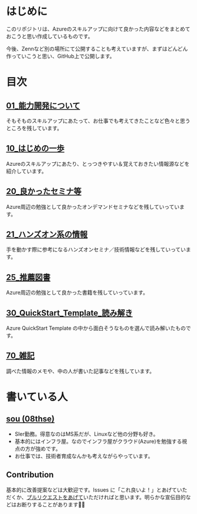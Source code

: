 # はじめに

このリポジトリは、Azureのスキルアップに向けて良かった内容などをまとめておこうと思い作成しているものです。

今後、Zennなど別の場所にて公開することも考えていますが、まずはどんどん作っていこうと思い、GitHub上で公開します。

# 目次

## [01_能力開発について](https://zenn.dev/08thse/articles/15-engineer-skillup)

そもそものスキルアップにあたって、お仕事でも考えてきたことなど色々と思うところを残しています。

## [10_はじめの一歩](./10_Learning/README.md)

Azureのスキルアップにあたり、とっつきやすい＆覚えておきたい情報源などを紹介しています。

## [20_良かったセミナ等](./20_Seminar/README.md)

Azure周辺の勉強として良かったオンデマンドセミナなどを残していっています。

## [21_ハンズオン系の情報](./21_Hands-on/README.md)

手を動かす際に参考になるハンズオンセミナ／技術情報などを残していっています。

## [25_推薦図書](./25_Books/README.md)

Azure周辺の勉強として良かった書籍を残していっています。

## [30_QuickStart_Template_読み解き](./30_QuickStart_Templates_Reading/README.md)

Azure QuickStart Template の中から面白そうなものを選んで読み解いたものです。

## [70_雑記](./70_Others/README.md)

調べた情報のメモや、中の人が書いた記事などを残しています。

# 書いている人

## [sou (08thse)](https://twitter.com/08thse)

* SIer勤務。得意なのはMS系だが、Linuxなど他の分野も好き。
* 基本的にはインフラ屋。なのでインフラ屋がクラウド(Azure)を勉強する視点の方が強めです。
* お仕事では、技術者育成なんかも考えながらやっています。

## Contribution

基本的に改善提案などは大歓迎です。Issues に「これ良いよ！」とあげていただくか、[プルリクエストをあげて](https://docs.github.com/ja/github/managing-files-in-a-repository/managing-files-on-github/editing-files-in-your-repository)いただければと思います。明らかな宣伝目的などはお断りすることがあります🙇‍♂️
